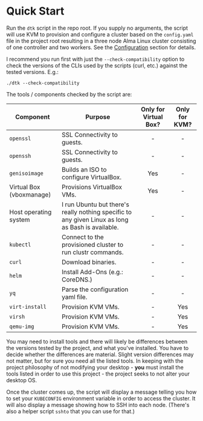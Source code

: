 # Quick Start

Run the `dtk` script in the repo root. If you supply no arguments, the script will use KVM to provision and configure a cluster based on the `config.yaml` file in the project root resulting in a three node Alma Linux cluster consisting of one controller and two workers. See the [Configuration](configuration.md) section for details.

I recommend you run first with just the `--check-compatibility` option to check the versions of the CLIs used by the scripts (curl, etc.) against the tested versions. E.g.:

```
./dtk --check-compatibility
```

The tools / components checked by the script are:

| Component | Purpose | Only for Virtual Box? | Only for KVM? |
|-|-|:-:|:-:|
| `openssl` | SSL Connectivity to guests. | - | - |
| `openssh` |  SSL Connectivity to guests. | - | - |
| `genisoimage` | Builds an ISO to configure VirtualBox. | Yes | - |
| Virtual Box (vboxmanage) | Provisions VirtualBox VMs. | Yes | - |
| Host operating system | I run Ubuntu but there's really nothing specific to any given Linux as long as Bash is available. |  - | - |
| `kubectl` | Connect to the provisioned cluster to run clustr commands. | - | - |
| `curl` | Download binaries. | - | - |
| `helm` | Install Add-Ons (e.g.: CoreDNS.) | - | - |
| `yq` | Parse the configuration yaml file. | - | - |
| `virt-install` | Provision KVM VMs. | - | Yes |
| `virsh` |  Provision KVM VMs. | - | Yes |
| `qemu-img` |  Provision KVM VMs. | - | Yes |


You may need to install tools and there will likely be differences between the versions tested by the project, and what you've installed. You have to decide whether the differences are material. Slight version differences may not matter, but for sure you need all the listed tools. In keeping with the project philosophy of not modifying your desktop - **you** must install the tools listed in order to use this project - the project seeks to not alter your desktop OS.

Once the cluster comes up, the script will display a message telling you how to set your `KUBECONFIG` environment variable in order to access the cluster. It will also display a message showing how to SSH into each node. (There's also a helper script `sshto` that you can use for that.)
